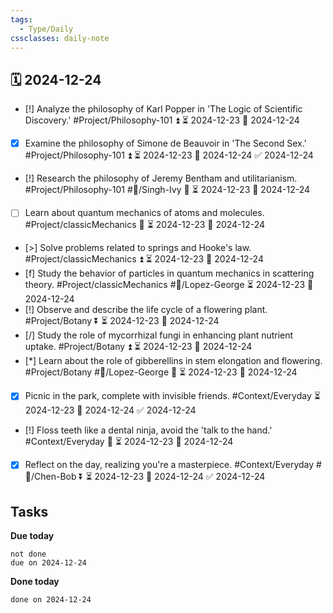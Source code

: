 ```yaml
---
tags:
  - Type/Daily
cssclasses: daily-note
---
```


## 🗓️ 2024-12-24

- [!] Analyze the philosophy of Karl Popper in 'The Logic of Scientific Discovery.' #Project/Philosophy-101 ⏫ ⏳ 2024-12-23 📅 2024-12-24
- [x] Examine the philosophy of Simone de Beauvoir in 'The Second Sex.' #Project/Philosophy-101 ⏫ ⏳ 2024-12-23 📅 2024-12-24 ✅ 2024-12-24
- [!] Research the philosophy of Jeremy Bentham and utilitarianism. #Project/Philosophy-101 #👤/Singh-Ivy 🔼 ⏳ 2024-12-23 📅 2024-12-24
- [ ] Learn about quantum mechanics of atoms and molecules. #Project/classicMechanics 🔺 ⏳ 2024-12-23 📅 2024-12-24
- [>] Solve problems related to springs and Hooke's law. #Project/classicMechanics ⏫ ⏳ 2024-12-23 📅 2024-12-24
- [f] Study the behavior of particles in quantum mechanics in scattering theory. #Project/classicMechanics #👤/Lopez-George ⏳ 2024-12-23 📅 2024-12-24
- [!] Observe and describe the life cycle of a flowering plant. #Project/Botany ⏬ ⏳ 2024-12-23 📅 2024-12-24
- [/] Study the role of mycorrhizal fungi in enhancing plant nutrient uptake. #Project/Botany ⏫ ⏳ 2024-12-23 📅 2024-12-24
- [*] Learn about the role of gibberellins in stem elongation and flowering. #Project/Botany #👤/Lopez-George 🔼 ⏳ 2024-12-23 📅 2024-12-24
- [x] Picnic in the park, complete with invisible friends. #Context/Everyday ⏳ 2024-12-23 📅 2024-12-24 ✅ 2024-12-24
- [!] Floss teeth like a dental ninja, avoid the 'talk to the hand.' #Context/Everyday 🔺 ⏳ 2024-12-23 📅 2024-12-24
- [x] Reflect on the day, realizing you're a masterpiece. #Context/Everyday #👤/Chen-Bob ⏬ ⏳ 2024-12-23 📅 2024-12-24 ✅ 2024-12-24

## Tasks

**Due today**

```tasks
not done
due on 2024-12-24
```

**Done today**

```tasks
done on 2024-12-24
```
            